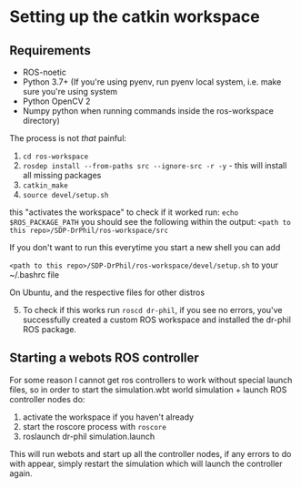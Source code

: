 
# Setting up the catkin workspace

## Requirements

- ROS-noetic
- Python 3.7+ (If you're using pyenv, run pyenv local system, i.e. make sure you're using system 
- Python OpenCV 2
- Numpy 
python when running commands inside the ros-workspace directory)

The process is not *that* painful:


1. `cd ros-workspace`
2. `rosdep install --from-paths src --ignore-src -r -y` - this will install all missing packages 
3. `catkin_make`
4. `source devel/setup.sh`

this "activates the workspace" to check if it worked run: `echo $ROS_PACKAGE_PATH`
you should see the following within the output:
`<path to this repo>/SDP-DrPhil/ros-workspace/src`

If you don't want to run this everytime you start a new shell you can add 

`<path to this repo>/SDP-DrPhil/ros-workspace/devel/setup.sh` to your ~/.bashrc file

On Ubuntu, and the respective files for other distros

5. To check if this works run `roscd dr-phil`, if you see no errors, you've successfully created a custom ROS workspace and installed the dr-phil ROS package.


## Starting a webots ROS controller 

For some reason I cannot get ros controllers to work without special launch files, so in order to start the simulation.wbt world simulation + launch ROS controller nodes do:

1. activate the workspace if you haven't already
2. start the roscore process with `roscore`
3. roslaunch dr-phil simulation.launch

This will run webots and start up all the controller nodes, if any errors to do with <extern> appear, simply restart the simulation which will launch the controller again. 
